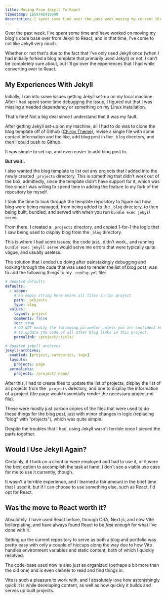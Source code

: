 ```yaml
---
title: Moving From Jekyll To React
timestamp: 1659748419000
description: I spent some time over the past week moving my current blog/portfolio (blogfolio, if you will) from a Jekyll template to a completely custom React (w/ Vite) code-base, and I've put my thoughts together on how I feel about Jekyll.
---
```


Over the past week, I've spent some time and have worked on moving my blog's code base over from Jekyll to React, and in that time, I've come to not like Jekyll very much.

Whether or not that's due to the fact that I've only used Jekyll once (when I had initially forked a blog template that primarily used Jekyll) or not, I can't be completely sure about, but I'll go over the experiences that I had while converting over to React.

## My Experiences With Jekyll
Initially, I ran into some issues getting Jekyll set-up on my local machine. After I had spent some time debugging the issue, I figured out that I was missing a needed dependency or something on my Linux installation.

That's fine! Not a big deal since I understand that it was my fault.

After getting Jekyll set-up on my machine, all I had to do was to clone the blog template off of Github ([Chirpy Theme](https://github.com/cotes2020/jekyll-theme-chirpy)), revise a single file with some contact information and the like, add blog post in the `_blog` directory, and then I could push to Github.

It was simple to set-up, and even easier to add blog post to.

**But wait..**

I also wanted the blog template to list out any projects that I added into the newly created `_projects` directory. This is something that didn't work out of the box, admittedly, since the template didn't have support for it, which was fine since I was willing to spend time in adding the feature to my fork of the repository by myself.

I took the time to look through the template repository to figure out how blog were being managed, from being added to the `_blog` directory, to then being built, bundled, and served with when you run `bundle exec jekyll serve`.

From there, I created a `_projects` directory, and copied 1-for-1 the logic that I saw being used to display blog from the `_blog` directory.

This is where I had some issues; the code just.. didn't work., and running `bundle exec jekyll serve` would serve me errors that were typically quite vague, and usually useless.

The solution that I ended up doing after painstakingly debugging and looking through the code that was used to render the list of blog post, was to add the following things to my `_config.yml` file:

```yml
# Updated defaults
defaults:
  - scope:
    # An empty string here means all files in the project
    path: _projects
    type: blog
  values:
    layout: project
    comments: false
    toc: true
    # DO NOT modify the following parameter unless you are confident enough
    # to update the code of all other blog links in this project.
    permalink: /project/:title/

# Updated jekyll archives
jekyll-archives:
  enabled: [project, categories, tags]
  layouts:
    projects: page
  permalinks:
    projects: /project/:name/
```

After this, I had to create files to update the list of projects, display the list of all projects from the `_projects` directory, and one to display the information of a project (the page would essentially render the necessary project.md file).

These were mostly just carbon copies of the files that were used to do these things for the blog post, just with minor changes in logic (replacing "blog" with "projects"), which was quite simple.

Despite the troubles that I had, using Jekyll wasn't terrible once I pieced the parts together.

## Would I Use Jekyll Again?
Certainly, if I took on a client or were employed and had to use it, or it were the best option to accomplish the task at hand. I don't see a viable use case for me to use it currently, though.

It wasn't a terrible experience, and I learned a fair amount in the brief time that I used it, but if I can choose to use something else, such as React, I'd opt for React.

## Was the move to React worth it?
Absolutely. I have used React before, through CRA, Next.js, and now Vite boilerplating, and have always found React to be *fast enough* for what I've done with it.

Setting up the current repository to serve as both a blog and portfolio was pretty easy with only a couple of hiccups along the way due to how Vite handles environment variables and static content, both of which I quickly resolved.

The code-base used now is also just as organized (perhaps a bit more than the old one) and is even cleaner to read and find things in.

Vite is such a pleasure to work with, and I absolutely love how astonishingly quick it is while developing content, as well as how quickly it builds and serves up built projects.
